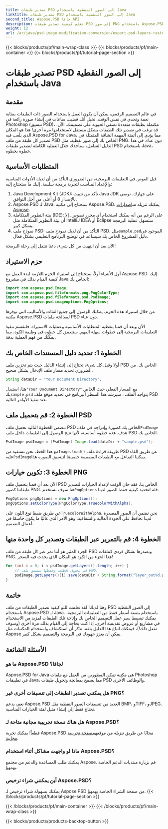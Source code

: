 ```yaml
---
title: تصدير طبقات PSD إلى الصور النقطية باستخدام Java
linktitle: تصدير طبقات PSD إلى الصور النقطية باستخدام Java
second_title: Aspose.PSD جافا API
description: تعلم كيفية تصدير طبقات PSD إلى صور PNG باستخدام Aspose.PSD لـ Java. أطلق العنان للمعالجة السلسة للملفات من خلال برنامجنا التعليمي التفصيلي خطوة بخطوة.
weight: 12
url: /ar/java/psd-image-modification-conversion/export-psd-layers-raster-images/
---
```


{{< blocks/products/pf/main-wrap-class >}}
{{< blocks/products/pf/main-container >}}
{{< blocks/products/pf/tutorial-page-section >}}

# تصدير طبقات PSD إلى الصور النقطية باستخدام Java

## مقدمة

في عالم التصميم الرقمي، يمكن أن يكون العمل باستخدام الصور ذات الطبقات بمثابة نعمة وتحدي في نفس الوقت. تخيل أنك قضيت ساعات في إنشاء صورة رائعة في Photoshop (تنسيق PSD)، مكتملة بطبقات متعددة تضفي الحيوية على تصميمك. الآن، قد ترغب في تصدير تلك الطبقات بشكل مستقل لاستخدامها مرة أخرى! هذا هو المكان الذي يلعب فيه Aspose.PSD for Java، مما يؤدي إلى أتمتة المهمة الشاقة المتمثلة في تصدير كل طبقة من ملف PSD الخاص بك إلى صور نقطية، مثل PNG، دون عناء. في هذا الدليل الشامل، سنأخذك خلال العملية الكاملة لتصدير طبقات PSD باستخدام Java، خطوة بخطوة.

## المتطلبات الأساسية

قبل الغوص في التعليمات البرمجية، من الضروري التأكد من أن لديك الأدوات المناسبة والإعداد المناسب لتجربة برمجة سلسة. إليك ما ستحتاج إليه:

1. Java Development Kit (JDK): تأكد من تثبيت Java JDK على جهازك. نوصي بالإصدار 8 أو أعلى من أجل التوافق.
2.  Aspose.PSD لـ Java: ستحتاج إلى مكتبة Aspose.PSD. يمكنك تنزيله من[إصدارات Aspose](https://releases.aspose.com/psd/java/). 
3. بيئة التطوير المتكاملة (IDE): على الرغم من أنه يمكنك استخدام أي محرر نصوص، إلا أن بيئة التطوير المتكاملة مثل IntelliJ IDEA أو Eclipse ستسهل عملية البرمجة بشكل كبير.
4.  نموذج ملف PSD: التأكد من أن لديك نموذج ملف PSD، مثل`sample.psd`الموجود في دليل المشروع الخاص بك سيساعد في توضيح البرنامج التعليمي بشكل فعال.

الآن بعد أن انتهيت من كل شيء، دعنا ننتقل إلى رحلة البرمجة!

## حزم الاستيراد

أول الأشياء أولاً، ستحتاج إلى استيراد الحزم اللازمة لبدء العمل مع Aspose.PSD. إليك كيفية القيام بذلك في مشروع Java الخاص بك:

```java
import com.aspose.psd.Image;
import com.aspose.psd.fileformats.png.PngColorType;
import com.aspose.psd.fileformats.psd.PsdImage;
import com.aspose.psd.imageoptions.PngOptions;
```

من خلال استيراد هذه الحزم، يمكنك الوصول إلى جميع الفئات والأساليب التي توفرها مكتبة Aspose.PSD لمعالجة ملفات PSD دون عناء.

الآن وبعد أن قمنا بتغطية المتطلبات الأساسية وعمليات الاستيراد، فلنقسم تنفيذ التعليمات البرمجية إلى خطوات سهلة الفهم. ستتعمق كل خطوة في وظيفة الكود، مما يمكّنك من فهم العملية بدقة.

## الخطوة 1: تحديد دليل المستندات الخاص بك

أولا وقبل كل شيء، تحتاج إلى إنشاء الدليل حيث يتم تخزين ملف PSD الخاص بك. من الضروري تحديد مسار ملف الإدخال بشكل صحيح.

```java
String dataDir = "Your Document Directory";
```

 هنا، استبدل`"Your Document Directory"` مع المسار الفعلي حيث الخاص بك`sample.psd` يتواجد الملف . سيرشد هذا السطر البرنامج في تحديد موقع ملف PSD عند تنفيذ الأوامر التالية.

## الخطوة 2: قم بتحميل ملف PSD

 تتضمن الخطوة التالية تحميل ملف PSD الخاص بك كصورة وإدراجه في ملف`PsdImage` هدف. هذه خطوة أساسية، لأنها تتيح الوصول إلى الطبقات داخل ملف PSD الخاص بك.

```java
PsdImage psdImage = (PsdImage) Image.load(dataDir + "sample.psd");
```

 مع هذا الخط، نحن نستفيد من`Image.load()` طريقة قراءة ملف PSD عن طريق القاء عليه`PsdImage`يمكننا التفاعل مع الطبقات المصممة خصيصًا لتنسيق الصورة هذا.

## الخطوة 3: تكوين خيارات PNG

الآن بعد أن قمنا بتحميل ملف PSD الخاص بنا، فقد حان الوقت لإعداد الخيارات لتصدير طبقاتنا كصور PNG. هنا سوف نستخدم`PngOptions` فئة لتحديد كيفية حفظ الصور لدينا.

```java
PngOptions pngOptions = new PngOptions();
pngOptions.setColorType(PngColorType.TruecolorWithAlpha);
```

 عن طريق ضبط نوع اللون على`TruecolorWithAlpha`، نحن نضمن أن الصور المصدرة لدينا تحافظ على الجودة العالية والشفافية، وهو الأمر الذي غالبًا ما يكون حاسمًا في أعمال التصميم.

## الخطوة 4: قم بالتمرير عبر الطبقات وتصدير كل واحدة منها

الجزء المثير هو أننا نمر عبر كل طبقة من ملف PSD ونصدرها بشكل فردي كملفات PNG. هذا الجزء من الكود هو المكان الذي يحدث فيه السحر!

```java
for (int i = 0; i < psdImage.getLayers().length; i++) {
    // قم بتحويل الطبقة وحفظها بتنسيق ملف PNG.
    psdImage.getLayers()[i].save(dataDir + String.format("layer_out%d.png", i + 1), pngOptions);
}
```

## خاتمة

وهنا لديك! لقد تعلمت للتو كيفية تصدير الطبقات من ملف PSD إلى الصور النقطية باستخدام Aspose.PSD لـ Java. باستخدام بضعة أسطر فقط من التعليمات البرمجية، يمكنك تبسيط سير عمل التصميم الخاص بك وإتاحة تلك الطبقات لمزيد من الاستخدام في مشاريع أو عروض تقديمية أخرى. إذا كنت بحاجة إلى القيام بذلك مرة أخرى (وسوف تفعل ذلك!)، فيمكنك اتباع هذا الدليل بثقة. تذكر أن استكشاف واستخدام المكتبات مثل Aspose يمكن أن يعزز جهودك في البرمجة والتصميم بشكل كبير.

## الأسئلة الشائعة

### ما هو Aspose.PSD لجافا؟
Aspose.PSD for Java هي مكتبة تمكن المطورين من العمل مع ملفات Photoshop في تطبيقات Java، مما يسمح بمعالجة وتحويل طبقات PSD والوظائف الأخرى.

### هل يمكنني تصدير الطبقات إلى تنسيقات أخرى غير PNG؟
نعم، يدعم Aspose.PSD العديد من تنسيقات الصور النقطية مثل BMP، وTIFF، وJPEG. تحتاج فقط إلى إنشاء مثيل لفئة الخيارات المناسبة.

### هل هناك نسخة تجريبية مجانية متاحة لـ Aspose.PSD؟
 قطعاً! يمكنك تجربة Aspose.PSD مجانًا عن طريق تنزيله من موقعهم[صفحة تجريبية مجانية](https://releases.aspose.com/).

### ماذا لو واجهت مشاكل أثناء استخدام Aspose.PSD؟
يمكنك طلب المساعدة والدعم من مجتمع Aspose. قم بزيارة منتديات الدعم الخاصة بهم[هنا](https://forum.aspose.com/c/psd/34).

### أين يمكنني شراء ترخيص Aspose.PSD؟
 يمكنك بسهولة شراء ترخيص لـ Aspose.PSD من صفحة الشراء الخاصة بهم[هنا](https://purchase.aspose.com/buy).
{{< /blocks/products/pf/tutorial-page-section >}}

{{< /blocks/products/pf/main-container >}}
{{< /blocks/products/pf/main-wrap-class >}}

{{< blocks/products/products-backtop-button >}}
